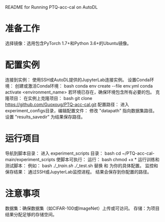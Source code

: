 README for Running PTQ-acc-cal on AutoDL

# 准备工作
选择镜像：选用包含PyTorch 1.7+和Python 3.6+的Ubuntu镜像。

# 配置实例
连接到实例：
使用SSH或AutoDL提供的JupyterLab连接实例。
设置Conda环境：
创建或激活Conda环境：
bash
conda env create --file env.yml
conda activate <environment_name>
若环境已存在，确保环境包含所有必要的包。
克隆项目：
在实例上克隆项目：
bash
git clone https://github.com/Guoxoug/PTQ-acc-cal.git
配置路径：
进入experiment_configs目录，编辑配置文件：
修改 "datapath" 指向数据集路径。
设置 "results_savedir" 为结果保存路径。

# 运行项目
导航到脚本目录：
进入 experiment_scripts 目录：
bash
cd ~/PTQ-acc-cal-main/experiment_scripts
使脚本可执行：
运行：
bash
chmod +x *
运行训练和测试脚本：
例如：
bash
./<model>_<dataset>_train.sh
./<model>_<dataset>_test.sh
替换 <model> 和 <dataset> 为你的具体配置。
监控和保存结果：
通过SSH或JupyterLab监控进程。
结果会保存到你配置的路径。

# 注意事项
数据集：确保数据集（如CIFAR-100或ImageNet）上传或可访问。
存储：为项目结果分配足够的存储空间。